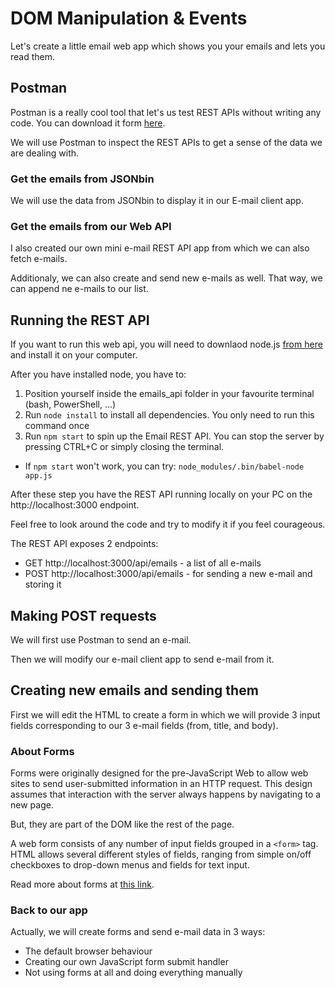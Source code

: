 # DOM Manipulation & Events

Let's create a little email web app which shows you your emails and lets you read them.

## Postman

Postman is a really cool tool that let's us test REST APIs without writing any code. You can download it form [here](https://www.postman.com/downloads/).

We will use Postman to inspect the REST APIs to get a sense of the data we are dealing with.

### Get the emails from JSONbin

We will use the data from JSONbin to display it in our E-mail client app.

### Get the emails from our Web API

I also created our own mini e-mail REST API app from which we can also fetch e-mails.

Additionaly, we can also create and send new e-mails as well. That way, we can append ne e-mails to our list.

## Running the REST API

If you want to run this web api, you will need to downlaod node.js [from here](https://nodejs.org/en/download/) and install it on your computer.

After you have installed node, you have to:

1. Position yourself inside the emails_api folder in your favourite terminal (bash, PowerShell, ...)
2. Run `node install` to install all dependencies. You only need to run this command once
3. Run `npm start` to spin up the Email REST API. You can stop the server by pressing CTRL+C or simply closing the terminal.

- If `npm start` won't work, you can try: `node_modules/.bin/babel-node app.js`

After these step you have the REST API running locally on your PC on the http://localhost:3000 endpoint.

Feel free to look around the code and try to modify it if you feel courageous.

The REST API exposes 2 endpoints:

- GET http://localhost:3000/api/emails - a list of all e-mails
- POST http://localhost:3000/api/emails - for sending a new e-mail and storing it

## Making POST requests

We will first use Postman to send an e-mail.

Then we will modify our e-mail client app to send e-mail from it.

## Creating new emails and sending them

First we will edit the HTML to create a form in which we will provide 3 input fields corresponding to our 3 e-mail fields (from, title, and body).

### About Forms

Forms were originally designed for the pre-JavaScript Web to allow web sites to send user-submitted information in an HTTP request. This design assumes that interaction with the server always happens by navigating to a new page.

But, they are part of the DOM like the rest of the page.

A web form consists of any number of input fields grouped in a `<form>` tag. HTML allows several different styles of fields, ranging from simple on/off checkboxes to drop-down menus and fields for text input.

Read more about forms at [this link](https://eloquentjavascript.net/18_http.html).

### Back to our app

Actually, we will create forms and send e-mail data in 3 ways:

- The default browser behaviour
- Creating our own JavaScript form submit handler
- Not using forms at all and doing everything manually
